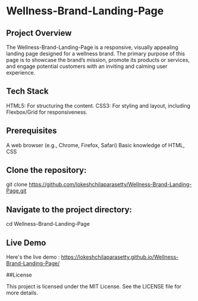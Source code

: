 # Wellness-Brand-Landing-Page

## Project Overview

The Wellness-Brand-Landing-Page is a responsive, visually appealing landing page designed for a wellness brand. The primary purpose of this page is to showcase the brand’s mission, promote its products or services, and engage potential customers with an inviting and calming user experience.

## Tech Stack

  HTML5: For structuring the content.
  CSS3: For styling and layout, including Flexbox/Grid for responsiveness.
  
## Prerequisites

  A web browser (e.g., Chrome, Firefox, Safari)
  Basic knowledge of HTML, CSS


## Clone the repository:

  git clone https://github.com/lokeshchilaparasetty/Wellness-Brand-Landing-Page.git

## Navigate to the project directory:

  cd Wellness-Brand-Landing-Page

## Live Demo

  Here's the live demo : https://lokeshchilaparasetty.github.io/Wellness-Brand-Landing-Page/
  

##License

  This project is licensed under the MIT License. See the LICENSE file for more details.

